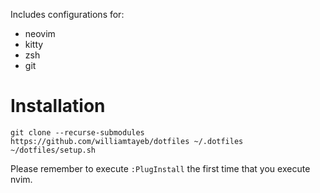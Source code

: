 Includes configurations for:

* neovim
* kitty
* zsh
* git

# Installation

```
git clone --recurse-submodules https://github.com/williamtayeb/dotfiles ~/.dotfiles
~/dotfiles/setup.sh
```

Please remember to execute `:PlugInstall` the first time that you execute nvim.
